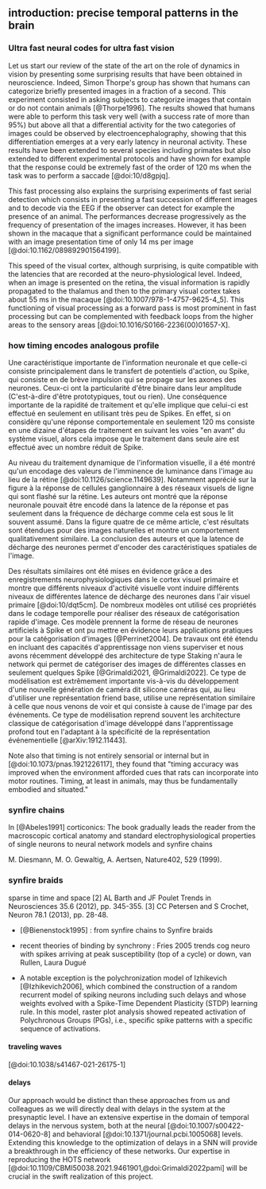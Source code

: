 ## introduction: precise temporal patterns in the brain

### Ultra fast neural codes for ultra fast vision

Let us start our review of the state of the art on the role of dynamics in vision by presenting some surprising results that have been obtained in neuroscience. Indeed, Simon Thorpe's group has shown that humans can categorize briefly presented images in a fraction of a second.
This experiment consisted in asking subjects to categorize images that contain or do not contain animals [@Thorpe1996]. The results showed that humans were able to perform this task very well (with a success rate of more than 95%) but above all that a differential activity for the two categories of images could be observed by electroencephalography, showing that this differentiation emerges at a very early latency in neuronal activity. These results have been extended to several species including primates but also extended to different experimental protocols and have shown for example that the response could be extremely fast of the order of 120 ms when the task was to perform a saccade [@doi:10/d8gpjq].

This fast processing also explains the surprising experiments of fast serial detection which consists in presenting a fast succession of different images and to decode via the EEG if the observer can detect for example the presence of an animal. The performances decrease progressively as the frequency of presentation of the images increases. However, it has been shown in the macaque that a significant performance could be maintained with an image presentation time of only 14 ms per image [@doi:10.1162/089892901564199].

This speed of the visual cortex, although surprising, is quite compatible with the latencies that are recorded at the neuro-physiological level. Indeed, when an image is presented on the retina, the visual information is rapidly propagated to the thalamus and then to the primary visual cortex takes about 55 ms in the macaque [@doi:10.1007/978-1-4757-9625-4_5]. This functioning of visual processing as a forward pass is most prominent in fast processing but can be complemented with feedback loops from the higher areas to the sensory areas [@doi:10.1016/S0166-2236(00)01657-X].

### how timing encodes analogous profile

Une caractéristique importante de l'information neuronale et que celle-ci consiste principalement dans le transfert de potentiels d'action, ou Spike, qui consiste en de brève impulsion qui se propage sur les axones des neurones. Ceux-ci ont la particularité d'être binaire dans leur amplitude (C'est-à-dire d'être prototypiques, tout ou rien). Une conséquence importante de la rapidité de traitement et qu'elle implique que celui-ci est effectué en seulement en utilisant très peu de Spikes. En effet, si on considère qu'une réponse comportementale en seulement 120 ms consiste en une dizaine d'étapes de traitement en suivant les voies "en avant" du système visuel, alors cela impose que le traitement dans seule aire est effectué avec un nombre réduit de Spike.

Au niveau du traitement dynamique de l'information visuelle, il a été montré qu'un encodage des valeurs de l'imminence de luminance dans l'image au lieu de la rétine [@doi:10.1126/science.1149639]. Notamment apprécié sur la figure à la réponse de cellules ganglionnaire à des réseaux visuels de ligne qui sont flashé sur la rétine. Les auteurs ont montré que la réponse neuronale pouvait être encodé dans la latence de la réponse et pas seulement dans la fréquence de décharge comme cela est sous le lit souvent assumé. Dans la figure quatre de ce même article, c'est résultats sont étendues pour des images naturelles et montre un comportement qualitativement similaire. La conclusion des auteurs et que la latence de décharge des neurones permet d'encoder des caractéristiques spatiales de l'image.

Des résultats similaires ont été mises en évidence grâce a des enregistrements neurophysiologiques dans le cortex visuel primaire et montre que différents niveaux d'activité visuelle vont induire différents niveaux de différentes latence de décharge des neurones dans l'air visuel primaire [@doi:10/dqt5cm]. De nombreux modèles ont utilisé ces propriétés dans le codage temporelle pour réaliser des réseaux de catégorisation rapide d'image. Ces modèle prennent la forme de réseau de neurones artificiels à Spike et ont pu mettre en évidence leurs applications pratiques pour la catégorisation d'images [@Perrinet2004]. De travaux ont été étendu en incluant des capacités d'apprentissage non viens superviser et nous avons récemment développé des architecture de type Staking n'aura le network qui permet de catégoriser des images de différentes classes en seulement quelques Spike [@Grimaldi2021, @Grimaldi2022]. Ce type de modélisation est extrêmement importante vis-à-vis du développement d'une nouvelle génération de caméra dit silicone caméras qui, au lieu d'utiliser une représentation friend base, utilise une représentation similaire à celle que nous venons de voir et qui consiste à cause de l'image par des événements. Ce type de modélisation reprend souvent les architecture classique de catégorisation d'image développé dans l'apprentissage profond tout en l'adaptant à la spécificité de la représentation événementielle [@arXiv:1912.11443].

Note also that timing is not entirely sensorial or internal but in [@doi:10.1073/pnas.1921226117], they found that "timing accuracy was improved when the environment afforded cues that rats can incorporate into motor routines. Timing, at least in animals, may thus be fundamentally embodied and situated."


### synfire chains

In [@Abeles1991] corticonics: The book gradually leads the reader from the macroscopic cortical anatomy and standard electrophysiological properties of single neurons to neural network models and synfire chains

M. Diesmann, M. O. Gewaltig, A. Aertsen, Nature402, 529 (1999).


### synfire braids
sparse in time and space [2] AL Barth and JF Poulet Trends in Neurosciences 35.6 (2012), pp. 345-355. [3] CC Petersen and S Crochet, Neuron 78.1 (2013), pp. 28-48.


 * [@Bienenstock1995] : from synfire chains to Synfire braids

 * recent theories of binding by synchrony : Fries 2005 trends cog neuro with spikes arriving at peak susceptibility (top of a cycle) or down, van Rullen, Laura Dugué


 * A notable exception is the polychronization model of Izhikevich [@Izhikevich2006], which combined the construction of a random recurrent model of spiking neurons including such delays and whose weights evolved with a Spike-Time Dependent Plasticity (STDP) learning rule. In this model, raster plot analysis showed repeated activation of Polychronous Groups (PGs), i.e., specific spike patterns with a specific sequence of activations.

#### traveling waves

[@doi:10.1038/s41467-021-26175-1]



####  delays

Our approach would be distinct than these approaches from us and colleagues as we will directly deal with delays in the system at the presynaptic level. I have an extensive expertise in the domain of temporal delays in the nervous system, both at the neural [@doi:10.1007/s00422-014-0620-8] and behavioral [@doi:10.1371/journal.pcbi.1005068] levels. Extending this knowledge to the optimization of delays in a SNN will provide a breakthrough in the efficiency of these networks. Our expertise in reproducing the HOTS network [@doi:10.1109/CBMI50038.2021.9461901,@doi:Grimaldi2022pami] will be crucial in the swift realization of this project.

